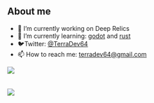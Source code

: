 ## About me

- 🔭 I’m currently working on Deep Relics
- 🌱 I’m currently learning:  [godot](https://github.com/godotengine/godot) and [rust](https://github.com/rust-lang/rust)
- 🐦Twitter: [@TerraDev64](https://twitter.com/TerraDev64)
- 📫 How to reach me: terradev64@gmail.com

<a href="https://github.com/anuraghazra/github-readme-stats">
  <img align="center" src="https://github-readme-stats.vercel.app/api/top-langs/?username=TerraDev64&layout=compact&theme=dracula&show_icons=true&count_private=true" />
</a>
<br /><br /><br />
<a href="https://github.com/anuraghazra/github-readme-stats">
  <img align="center" src="https://github-readme-stats.vercel.app/api?username=TerraDev64&layout=compact&theme=dracula&show_icons=true&count_private=true" />
</a>
<!-- 
<a href="https://github.com/anuraghazra/github-readme-stats">
  <img align="center" src="https://github-readme-stats.vercel.app/api/wakatime?username=TerraDev64&layout=compact&theme=dracula&show_icons=true&count_private=true" />
</a>


- 👯 I’m looking to collaborate on ...
- 🤔 I’m looking for help with ...
- 💬 Ask me about ...
- 📫 How to reach me: ...
- 😄 Pronouns: ...
- ⚡ Fun fact: ...
-->

